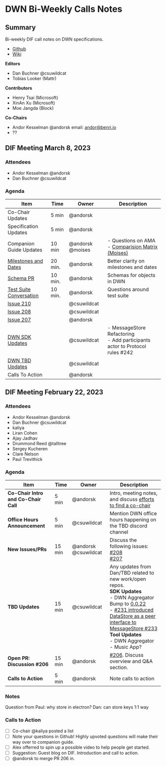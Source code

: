 # DWN Bi-Weekly Calls Notes

## Summary

Bi-weekly DIF call notes on DWN specifications.

- [Github](https://github.com/decentralized-identity/decentralized-web-node)
- [Wiki](https://identity.foundation/decentralized-web-node/spec/)

**Editors**

- Dan Buchner @csuwildcat
- Tobias Looker (Mattr)

**Contributors**

- Henry Tsai (Microsoft)
- XinAn Xu (Microsoft)
- Moe Jangda (Block)

**Co-Chairs**

- Andor Kesselman @andorsk email: andor@benri.io
- ??

## DIF Meeting March 8, 2023

### Attendees

- Andor Kesselman @andorsk
- Dan Buchner @csuwildcat

### Agenda

| Item                                                                                                   | Time    | Owner            | Description                                                                                                                               |
| ------------------------------------------------------------------------------------------------------ | ------- | ---------------- | ----------------------------------------------------------------------------------------------------------------------------------------- |
| Co-Chair Updates                                                                                       | 5 min   | @andorsk         |                                                                                                                                           |
| Specification Updates                                                                                  | 5 min   | @andorsk         |                                                                                                                                           |
| Companion Guide Updates                                                                                | 10 min  | @andorsk @moises | - Questions on AMA <br> - [Comparision Matrix (Moises)](https://github.com/decentralized-identity/decentralized-web-node/issues/212) <br> |
| [Milestones and Dates](https://github.com/decentralized-identity/decentralized-web-node/issues/214)    | 20 min. | @andorsk         | Better clarity on milestones and dates                                                                                                    |
| [Schema PR](https://github.com/decentralized-identity/decentralized-web-node/pull/209)                 | 10 min. | @andorsk         | Schemas for objects in DWN                                                                                                                |
| [Test Suite Conversation](https://github.com/decentralized-identity/decentralized-web-node/issues/213) | 10 min. | @andorsk         | Questions around test suite                                                                                                               |
| [Issue 210](https://github.com/decentralized-identity/decentralized-web-node/issues/210)               |         | @csuwildcat      |                                                                                                                                           |
| [Issue 208](https://github.com/decentralized-identity/decentralized-web-node/issues/208)               |         | @csuwildcat      |                                                                                                                                           |
| [Issue 207](https://github.com/decentralized-identity/decentralized-web-node/issues/207)               |         | @andorsk         |                                                                                                                                           |
| [DWN SDK Updates]()                                                                                    |         | @csuwildcat      | - MessageStore Refactoring<br>- Add participants actor to Protocol rules #242<br>                                                         |
| [DWN TBD Updates]()                                                                                    |         | @csuwildcat      |                                                                                                                                           |
| Calls To Action                                                                                        |         | @andorsk         |                                                                                                                                           |

## DIF Meeting February 22, 2023

### Attendees

- Andor Kesselman @andorsk
- Dan Buchner @csuwildcat
- kaliya
- Liran Cohen
- Ajay Jadhav
- Drummond Reed @talltree
- Sergey Kucheren
- Clare Nelson
- Paul Trevithick

### Agenda

| Item                                 | Time   | Owner                | Description                                                                                                                                                                                                                                                                                                                                                                                                                                                    |
| ------------------------------------ | ------ | -------------------- | -------------------------------------------------------------------------------------------------------------------------------------------------------------------------------------------------------------------------------------------------------------------------------------------------------------------------------------------------------------------------------------------------------------------------------------------------------------- |
| **Co-Chair Intro and Co-Chair Call** | 5 min  | @andorsk             | Intro, meeting notes, and discuss [efforts to find a co-chair](https://hackmd.io/@andorsk/H16_4_w6j/edit)                                                                                                                                                                                                                                                                                                                                                      |
| **Office Hours Announcement**        | 5 min  | @csuwildcat          | Mention DWN office hours happening on the TBD discord channel                                                                                                                                                                                                                                                                                                                                                                                                  |
| **New Issues/PRs**                   | 15 min | @andorsk @csuwildcat | Discuss the following issues: <br>[#208](https://github.com/decentralized-identity/decentralized-web-node/issues)<br>[#207](https://github.com/decentralized-identity/decentralized-web-node/issues/207)                                                                                                                                                                                                                                                       |
| **TBD Updates**                      | 15 min | @csuwildcat          | Any updates from Dan/TBD related to new work/open repos. <br>**SDK Updates**<br> - DWN Aggregator <br> Bump to [0.0.22](https://github.com/TBD54566975/dwn-sdk-js/commit/576fda4858423b6ea80209997865d7470c811525) <br> - [#231 introduced DataStore as a peer interface to MessageStore #233](<[asdf](https://github.com/TBD54566975/dwn-sdk-js/commit/576fda4858423b6ea80209997865d7470c811525)>)<br>**Tool Updates**<br> - DWN Aggregator <br> - Music App? |
| **Open PR: Discussion #206**         | 15 min | @andorsk             | [#206](https://github.com/decentralized-identity/decentralized-web-node/pull/206). Discuss overview and Q&A section.                                                                                                                                                                                                                                                                                                                                           |
| **Calls to Action**                  | 5 min  | @andorsk             | Note calls to action                                                                                                                                                                                                                                                                                                                                                                                                                                           |

### Notes

Question from Paul: why store in electron? Dan: can store keys 1:1 way

### Calls to Action

- [ ] Co-chair @kaliya posted a list
- [ ] Note your questions in Github! Highly upvoted questions will make their way over to companion guide.
- [ ] Alex offerred to spin up a possible video to help people get started.
- [ ] Suggestion: Guest blog on DIF. Introduction and call to action.
- [ ] @andorsk to merge PR 206 in.

